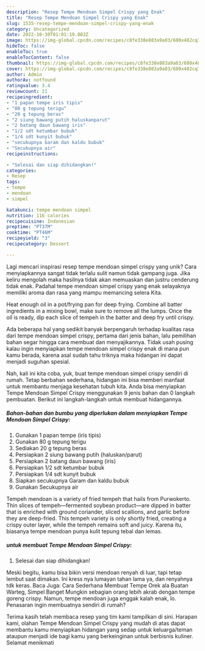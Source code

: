 ```yaml
---
description: "Resep Tempe Mendoan Simpel Crispy yang Enak"
title: "Resep Tempe Mendoan Simpel Crispy yang Enak"
slug: 1535-resep-tempe-mendoan-simpel-crispy-yang-enak
category: Uncategorized
date: 2022-10-30T01:01:19.883Z
image: https://img-global.cpcdn.com/recipes/c8fe338e883a9a03/680x482cq70/tempe-mendoan-simpel-crispy-foto-resep-utama.jpg
hideToc: false
enableToc: true
enableTocContent: false
thumbnail: https://img-global.cpcdn.com/recipes/c8fe338e883a9a03/680x482cq70/tempe-mendoan-simpel-crispy-foto-resep-utama.jpg
cover: https://img-global.cpcdn.com/recipes/c8fe338e883a9a03/680x482cq70/tempe-mendoan-simpel-crispy-foto-resep-utama.jpg
author: Admin
authorAv: notfound
ratingvalue: 3.4
reviewcount: 21
recipeingredient:
- "1 papan tempe iris tipis"
- "80 g tepung terigu"
- "20 g tepung beras"
- "2 siung bawang putih haluskanparut"
- "2 batang daun bawang iris"
- "1/2 sdt ketumbar bubuk"
- "1/4 sdt kunyit bubuk"
- "secukupnya Garam dan kaldu bubuk"
- "Secukupnya air"
recipeinstructions:

- "Selesai dan siap dihidangkan!"
categories:
- Resep
tags:
- tempe
- mendoan
- simpel

katakunci: tempe mendoan simpel 
nutrition: 116 calories
recipecuisine: Indonesian
preptime: "PT37M"
cooktime: "PT46M"
recipeyield: "3"
recipecategory: Dessert

---
```





Lagi mencari inspirasi resep tempe mendoan simpel crispy yang unik? Cara menyiapkannya sangat tidak terlalu sulit namun tidak gampang juga. Jika keliru mengolah maka hasilnya tidak akan memuaskan dan justru cenderung tidak enak. Padahal tempe mendoan simpel crispy yang enak selayaknya memiliki aroma dan rasa yang mampu memancing selera Kita.





Heat enough oil in a pot/frying pan for deep frying. Combine all batter ingredients in a mixing bowl, make sure to remove all the lumps. Once the oil is ready, dip each slice of tempeh in the batter and deep fry until crispy.

Ada beberapa hal yang sedikit banyak berpengaruh terhadap kualitas rasa dari tempe mendoan simpel crispy, pertama dari jenis bahan, lalu pemilihan bahan segar hingga cara membuat dan menyajikannya. Tidak usah pusing kalau ingin menyiapkan tempe mendoan simpel crispy enak di mana pun kamu berada, karena asal sudah tahu triknya maka hidangan ini dapat menjadi suguhan spesial.






Nah, kali ini kita coba, yuk, buat tempe mendoan simpel crispy sendiri di rumah. Tetap berbahan sederhana, hidangan ini bisa memberi manfaat untuk membantu menjaga kesehatan tubuh kita. Anda bisa menyiapkan Tempe Mendoan Simpel Crispy menggunakan 9 jenis bahan dan 0 langkah pembuatan. Berikut ini langkah-langkah untuk membuat hidangannya.

<!--inarticleads1-->

##### Bahan-bahan dan bumbu yang diperlukan dalam menyiapkan Tempe Mendoan Simpel Crispy:

1. Gunakan 1 papan tempe (iris tipis)
1. Gunakan 80 g tepung terigu
1. Sediakan 20 g tepung beras
1. Persiapkan 2 siung bawang putih (haluskan/parut)
1. Persiapkan 2 batang daun bawang (iris)
1. Persiapkan 1/2 sdt ketumbar bubuk
1. Persiapkan 1/4 sdt kunyit bubuk
1. Siapkan secukupnya Garam dan kaldu bubuk
1. Gunakan Secukupnya air


Tempeh mendoan is a variety of fried tempeh that hails from Purwokerto. Thin slices of tempeh—fermented soybean product—are dipped in batter that is enriched with ground coriander, sliced scallions, and garlic before they are deep-fried. This tempeh variety is only shortly fried, creating a crispy outer layer, while the tempeh remains soft and juicy. Karena itu, biasanya tempe mendoan punya kulit tepung tebal dan lemas. 

<!--inarticleads2-->

#####  untuk membuat Tempe Mendoan Simpel Crispy:


1. Selesai dan siap dihidangkan!

Meski begitu, kamu bisa bikin versi mendoan renyah di luar, tapi tetap lembut saat dimakan. Ini kress nya lumayan tahan lama ya, dan renyahnya tdk keras. Baca Juga: Cara Sederhana Membuat Tempe Orek ala Buatan Warteg, Simpel Banget Mungkin sebagian orang lebih akrab dengan tempe goreng crispy. Namun, tempe mendoan juga enggak kalah enak, lo. Penasaran ingin membuatnya sendiri di rumah? 

Terima kasih telah membaca resep yang tim kami tampilkan di sini. Harapan kami, olahan Tempe Mendoan Simpel Crispy yang mudah di atas dapat membantu kamu menyiapkan hidangan yang sedap untuk keluarga/teman ataupun menjadi ide bagi kamu yang berkeinginan untuk berbisnis kuliner. Selamat menikmati
